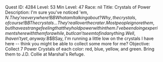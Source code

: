 Quest ID: 4284
Level: 53
Min Level: 47
Race: nil
Title: Crystals of Power
Description: I'm sure you've noticed 'em, $N. They're everywhere!$B$BWhat am I talking about? Why, the crystals, of course!$B$BThe crystals... They're all over the crater. Most people ignore them, but I have a strange feeling that they hold power within them. I've been doing experiments here with them for a while, but I can't seem to find anything. Well, I haven't yet, anyway.$B$BSay, I'm running a little low on the crystals I have here -- think you might be able to collect some more for me?
Objective: Collect 7 Power Crystals of each color: red, blue, yellow, and green. Bring them to J.D. Collie at Marshal's Refuge.

